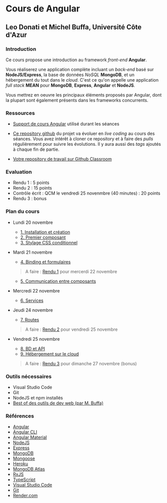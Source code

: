 # Cours de Angular
## Leo Donati et Michel Buffa, Université Côte d'Azur

### Introduction

Ce cours propose une introduction au framework *front-end* **Angular**. 

Vous réaliserez une application complète incluant un _back-end_ basé sur **NodeJS/Express**, la base de données *NoSQL* **MongoDB**, et un hébergement du tout dans le _cloud_. C'est ce qu'on appelle une application _full stack_ **MEAN** pour **MongoDB**, **Express**, **Angular** et **NodeJS**.

Vous mettrez en oeuvre les principaux éléments proposés par Angular, dont la plupart sont également présents dans les frameworks concurrents.

### Ressources

- [Support de cours Angular](https://docs.google.com/presentation/d/1O8cIb5iqlt9ZqG5zEmETnK-hAxBOGsUe0M1xm61sb2U/edit#slide=id.p) utilisé durant les séances

- [Ce repository github](https://github.com/DonatiLeo/CoursAngular) du projet va évoluer en _live coding_ au cours des séances. Vous avez intérêt à cloner ce repository et à faire des _pulls_ régulièrement pour suivre les évolutions. Il y aura aussi des _tags_ ajoutés à chaque fin de partie.

- [Votre repository de travail sur Github Classroom](Cours/repository.md)

### Evaluation

- Rendu 1 : 5 points
- Rendu 2 : 15 points
- Contrôle écrit : QCM le vendredi 25 novenmbre (40 minutes) : 20 points
- Rendu 3 : bonus

### Plan du cours

- Lundi 20 novembre
  - [1. Installation et création](Cours/Partie1.md)
  - [2. Premier composant](Cours/Partie2.md)
  - [3. Stylage CSS conditionnel](Cours/Partie3.md)
- Mardi 21 novembre
  - [4. Binding et formulaires](Cours/Partie4.md)

  > A faire : [Rendu 1](Cours/Rendu1.md) pour mercerdi 22 novembre

  - [5. Communication entre composants](Cours/Partie5.md)
- Mercredi 22 novembre
  - [6. Services](Cours/Partie6.md)
- Jeudi 24 novembre
  - [7. Routes](Cours/Partie7.md)

  > A faire : [Rendu 2](Cours/Rendu2.md) pour vendredi 25 novembre

- Vendredi 25 novembre
  - [8. BD et API](Cours/Partie8.md)
  - [9. Hébergement sur le cloud](Cours/Partie9.md)

  > A faire : [Rendu 3](Cours/Rendu3.md) pour dimanche 27 novembre (bonus)

### Outils nécessaires

- Visual Studio Code
- Git
- NodeJS et npm installés
- [Best of des outils de dev web (par M. Buffa)](https://docs.google.com/document/d/1wntGTb5lwBcid9JWUV25t0Q76NevDcuPA-gjn248tD0/edit#heading=h.sll1xd5xt7ux)

### Références

- [Angular](https://angular.io/)
- [Angular CLI](https://cli.angular.io/)
- [Angular Material](https://material.angular.io/)
- [NodeJS](https://nodejs.org/en/)
- [Express](https://expressjs.com/)
- [MongoDB](https://www.mongodb.com/)
- [Mongoose](https://mongoosejs.com/)
- [Heroku](https://www.heroku.com/)
- [MongoDB Atlas](https://www.mongodb.com/cloud/atlas)
- [RxJS](https://rxjs-dev.firebaseapp.com/)
- [TypeScript](https://www.typescriptlang.org/)
- [Visual Studio Code](https://code.visualstudio.com/)
- [Git](https://git-scm.com/)
- [Render.com](https://render.com/)

